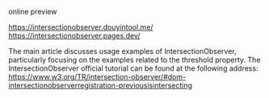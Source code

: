 
online preview

https://intersectionobserver.douyintool.me/
https://intersectionobserver.pages.dev/


The main article discusses usage examples of IntersectionObserver, particularly focusing on the examples related to the threshold property. The IntersectionObserver official tutorial can be found at the following address:
https://www.w3.org/TR/intersection-observer/#dom-intersectionobserverregistration-previousisintersecting
